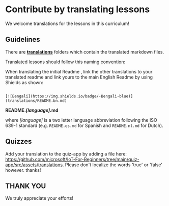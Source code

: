 # Contribute by translating lessons

We welcome translations for the lessons in this curriculum!

## Guidelines

There are [**translations**](https://github.com/microsoft/IoT-For-Beginners/tree/main/1-getting-started/lessons/1-introduction-to-iot/translations) folders which contain the translated markdown files.

Translated lessons should follow this naming convention:

When translating the initial Readme , link the other translations to your translated readme and link yours to the main English Readme by using Shields as shown:

```

[![Bengali](https://img.shields.io/badge/-Bengali-blue)](translations/README.bn.md)

```
**README._[language]_.md**

where _[language]_ is a two letter language abbreviation following the ISO 639-1 standard (e.g. `README.es.md` for Spanish and `README.nl.md` for Dutch).

## Quizzes

Add your translation to the quiz-app by adding a file here: https://github.com/microsoft/IoT-For-Beginners/tree/main/quiz-app/src/assets/translations. Please don't localize the words 'true' or 'false' however. thanks!

## THANK YOU

We truly appreciate your efforts!
